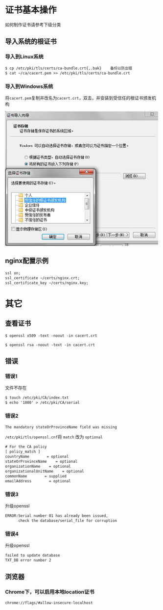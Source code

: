 # 证书基本操作

如何制作证书请参考下级分类


## 导入系统的根证书

### 导入到Linux系统
```
$ cp /etc/pki/tls/certs/ca-bundle.crt{,.bak}    备份以防出错
$ cat ~/ca/cacert.pem >> /etc/pki/tls/certs/ca-bundle.crt
```
### 导入到Windows系统
将`cacert.pem`复制并改名为`cacert.crt`，双击，并安装到受信任的根证书颁发机构

![](/assets/ie_certificate_pathpng.png)



## nginx配置示例
```
ssl on;
ssl_certificate ~/certs/nginx.crt;
ssl_certificate_key ~/certs/nginx.key;
```

# 其它

## 查看证书

```
$ openssl x509 -text -noout -in cacert.crt
```

```
$ openssl rsa -noout -text -in cacert.crt
```

## 错误

### 错误1
文件不存在
```
$ touch /etc/pki/CA/index.txt
$ echo '1000' > /etc/pki/CA/serial
```

### 错误2
```
The mandatory stateOrProvinceName field was missing
```
`/etc/pki/tls/openssl.cnf`将 `match` 改为 `optional`
```
# For the CA policy
[ policy_match ]
countryName        = optional 
stateOrProvinceName    = optional
organizationName    = optional
organizationalUnitName    = optional
commonName        = supplied
emailAddress        = optional
```

### 错误3
升级openssl

```
ERROR:Serial number 01 has already been issued,
      check the database/serial_file for corruption
```
### 错误4
升级openssl
```
failed to update database
TXT_DB error number 2
```


## 浏览器

### Chrome下，可以启用本地location证书
```
chrome://flags/#allow-insecure-localhost
```